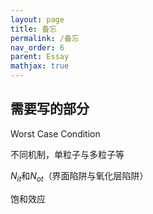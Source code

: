 ```yaml
---
layout: page
title: 备忘
permalink: /备忘
nav_order: 6
parent: Essay
mathjax: true
---
```


## 需要写的部分

Worst Case Condition

不同机制，单粒子与多粒子等

$N_{it}$和$N_{ot}$（界面陷阱与氧化层陷阱）

饱和效应